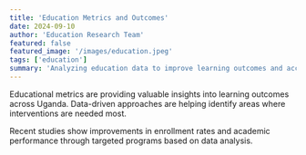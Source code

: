 ```yaml
---
title: 'Education Metrics and Outcomes'
date: 2024-09-10
author: 'Education Research Team'
featured: false
featured_image: '/images/education.jpeg'
tags: ['education']
summary: 'Analyzing education data to improve learning outcomes and access to quality education in Uganda.'
---
```


Educational metrics are providing valuable insights into learning outcomes across Uganda. Data-driven approaches are helping identify areas where interventions are needed most.

Recent studies show improvements in enrollment rates and academic performance through targeted programs based on data analysis.
